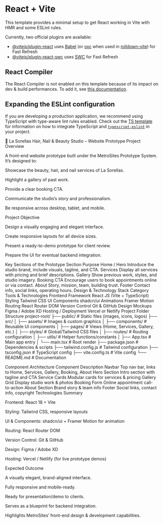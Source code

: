 # React + Vite

This template provides a minimal setup to get React working in Vite with HMR and some ESLint rules.

Currently, two official plugins are available:

- [@vitejs/plugin-react](https://github.com/vitejs/vite-plugin-react/blob/main/packages/plugin-react) uses [Babel](https://babeljs.io/) (or [oxc](https://oxc.rs) when used in [rolldown-vite](https://vite.dev/guide/rolldown)) for Fast Refresh
- [@vitejs/plugin-react-swc](https://github.com/vitejs/vite-plugin-react/blob/main/packages/plugin-react-swc) uses [SWC](https://swc.rs/) for Fast Refresh

## React Compiler

The React Compiler is not enabled on this template because of its impact on dev & build performances. To add it, see [this documentation](https://react.dev/learn/react-compiler/installation).

## Expanding the ESLint configuration

If you are developing a production application, we recommend using TypeScript with type-aware lint rules enabled. Check out the [TS template](https://github.com/vitejs/vite/tree/main/packages/create-vite/template-react-ts) for information on how to integrate TypeScript and [`typescript-eslint`](https://typescript-eslint.io) in your project.


💅 La Sorellas Hair, Nail & Beauty Studio – Website Prototype
Project Overview

A front-end website prototype built under the MetroSites Prototype System. It’s designed to:

Showcase the beauty, hair, and nail services of La Sorellas.

Highlight a gallery of past work.

Provide a clear booking CTA.

Communicate the studio’s story and professionalism.

Be responsive across desktop, tablet, and mobile.

Project Objective

Design a visually engaging and elegant interface.

Create responsive layouts for all device sizes.

Present a ready-to-demo prototype for client review.

Prepare the UI for eventual backend integration.

Key Sections of the Prototype
Section	Purpose
Home / Hero	Introduce the studio brand, include visuals, tagline, and CTA.
Services	Display all services with pricing and brief descriptions.
Gallery	Show previous work, styles, and studio imagery.
Booking CTA	Encourage users to book appointments online or via contact.
About	Story, mission, team, building trust.
Footer	Contact info, social links, operating hours.
Design & Technology Stack
Category	Tools & Technologies
Frontend Framework	React JS (Vite + TypeScript)
Styling	Tailwind CSS
UI Components	shadcn/ui
Animations	Framer Motion
Routing	React Router DOM
Version Control	Git & GitHub
Design Mockups	Figma / Adobe XD
Hosting / Deployment	Vercel or Netlify
Project Folder Structure
project-root/
├── public/                  # Static files (images, icons, logos)
├── src/
│   ├── assets/              # Images & custom graphics
│   ├── components/          # Reusable UI components
│   ├── pages/               # Views (Home, Services, Gallery, etc.)
│   ├── styles/              # Global/Tailwind CSS files
│   ├── routes/              # Routing configuration
│   ├── utils/               # Helper functions/constants
│   ├── App.tsx              # Main app entry
│   └── main.tsx             # Root render
├── package.json             # Dependencies & scripts
├── tailwind.config.js       # Tailwind configuration
├── tsconfig.json            # TypeScript config
├── vite.config.ts           # Vite config
└── README.md                # Documentation

Component Architecture
Component	Description
Navbar	Top nav bar, links to Home, Services, Gallery, Booking, About
Hero Section	Intro section with tagline and CTA
Service Cards	Modular cards for services & pricing
Gallery Grid	Display studio work & photos
Booking Form	Online appointment call-to-action
About Section	Brand story & team info
Footer	Social links, contact info, copyright
Technologies Summary

Frontend: React 18 + Vite

Styling: Tailwind CSS, responsive layouts

UI & Components: shadcn/ui + Framer Motion for animation

Routing: React Router DOM

Version Control: Git & GitHub

Design: Figma / Adobe XD

Hosting: Vercel / Netlify (for live prototype demos)

Expected Outcome

A visually elegant, brand-aligned interface.

Fully responsive and mobile-ready.

Ready for presentation/demo to clients.

Serves as a blueprint for backend integration.

Highlights MetroSites’ front-end design & development capabilities.
